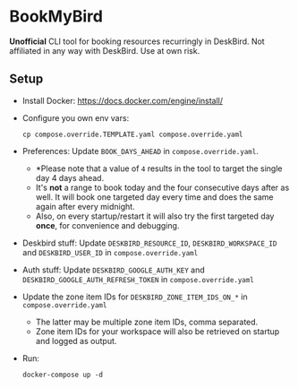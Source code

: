 # BookMyBird
**Unofficial** CLI tool for booking resources recurringly in DeskBird. Not affiliated in any way with DeskBird. Use at own risk.

## Setup
- Install Docker: https://docs.docker.com/engine/install/
- Configure you own env vars:
  ```shell
  cp compose.override.TEMPLATE.yaml compose.override.yaml
   ```
- Preferences: Update ``BOOK_DAYS_AHEAD`` in ``compose.override.yaml``. 
  - *Please note that a value of ``4`` results in the tool to target the single day 4 days ahead. 
  - It's **not** a range to book today and the four consecutive days after as well. It will book one targeted day every time and does the same again after every midnight. 
  - Also, on every startup/restart it will also try the first targeted day **once**, for convenience and debugging.

- Deskbird stuff: Update ``DESKBIRD_RESOURCE_ID``, ``DESKBIRD_WORKSPACE_ID`` and ``DESKBIRD_USER_ID`` in ``compose.override.yaml``
- Auth stuff: Update ``DESKBIRD_GOOGLE_AUTH_KEY`` and ``DESKBIRD_GOOGLE_AUTH_REFRESH_TOKEN`` in ``compose.override.yaml``
- Update the zone item IDs for ``DESKBIRD_ZONE_ITEM_IDS_ON_*`` in ``compose.override.yaml``
  - The latter may be multiple zone item IDs, comma separated. 
  - Zone item IDs for your workspace will also be retrieved on startup and logged as output.  
- Run:
  ```shell
  docker-compose up -d
  ```
